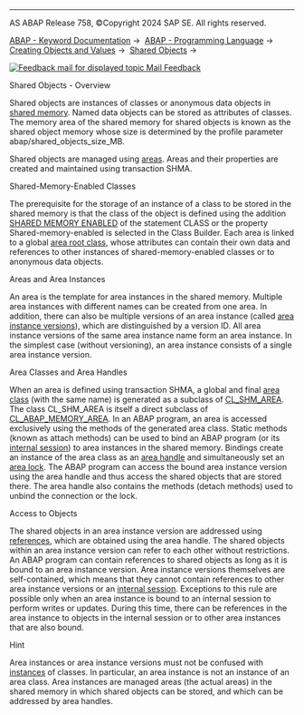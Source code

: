   

* * *

AS ABAP Release 758, ©Copyright 2024 SAP SE. All rights reserved.

[ABAP - Keyword Documentation](javascript:call_link\('abenabap.htm'\)) →  [ABAP - Programming Language](javascript:call_link\('abenabap_reference.htm'\)) →  [Creating Objects and Values](javascript:call_link\('abencreate_objects.htm'\)) →  [Shared Objects](javascript:call_link\('abenabap_shared_objects.htm'\)) → 

 [![](Mail.gif?object=Mail.gif "Feedback mail for displayed topic") Mail Feedback](mailto:f1_help@sap.com?subject=Feedback%20on%20ABAP%20Documentation&body=Document:%20Shared%20Objects%20-%20Overview%2C%20ABENSHM_OVIEW%2C%20758%0D%0A%0D%0AError:%0D%0A%0D%0A%0D%0A%0D%0ASuggestion%20for%20improvement:)

Shared Objects - Overview

Shared objects are instances of classes or anonymous data objects in [shared memory](javascript:call_link\('abenshared_memory_glosry.htm'\) "Glossary Entry"). Named data objects can be stored as attributes of classes. The memory area of the shared memory for shared objects is known as the shared object memory whose size is determined by the profile parameter abap/shared\_objects\_size\_MB.

Shared objects are managed using [areas](javascript:call_link\('abenarea_glosry.htm'\) "Glossary Entry"). Areas and their properties are created and maintained using transaction SHMA.

Shared-Memory-Enabled Classes   

The prerequisite for the storage of an instance of a class to be stored in the shared memory is that the class of the object is defined using the addition [SHARED MEMORY ENABLED](javascript:call_link\('abapclass_options.htm'\)) of the statement CLASS or the property Shared-memory-enabled is selected in the Class Builder. Each area is linked to a global [area root class](javascript:call_link\('abenroot_data_class_glosry.htm'\) "Glossary Entry"), whose attributes can contain their own data and references to other instances of shared-memory-enabled classes or to anonymous data objects.

Areas and Area Instances   

An area is the template for area instances in the shared memory. Multiple area instances with different names can be created from one area. In addition, there can also be multiple versions of an area instance (called [area instance versions](javascript:call_link\('abenarea_instance_version_glosry.htm'\) "Glossary Entry")), which are distinguished by a version ID. All area instance versions of the same area instance name form an area instance. In the simplest case (without versioning), an area instance consists of a single area instance version.

Area Classes and Area Handles   

When an area is defined using transaction SHMA, a global and final [area class](javascript:call_link\('abenshm_area_class.htm'\)) (with the same name) is generated as a subclass of [CL\_SHM\_AREA](javascript:call_link\('abenshm_cl_shm_area.htm'\)). The class CL\_SHM\_AREA is itself a direct subclass of [CL\_ABAP\_MEMORY\_AREA](javascript:call_link\('abenshm_cl_abap_memory_area.htm'\)). In an ABAP program, an area is accessed exclusively using the methods of the generated area class. Static methods (known as attach methods) can be used to bind an ABAP program (or its [internal session](javascript:call_link\('abeninternal_session_glosry.htm'\) "Glossary Entry")) to area instances in the shared memory. Bindings create an instance of the area class as an [area handle](javascript:call_link\('abenarea_handle_glosry.htm'\) "Glossary Entry") and simultaneously set an [area lock](javascript:call_link\('abenarea_lock_glosry.htm'\) "Glossary Entry"). The ABAP program can access the bound area instance version using the area handle and thus access the shared objects that are stored there. The area handle also contains the methods (detach methods) used to unbind the connection or the lock.

Access to Objects   

The shared objects in an area instance version are addressed using [references](javascript:call_link\('abenshm_objects_references.htm'\)), which are obtained using the area handle. The shared objects within an area instance version can refer to each other without restrictions. An ABAP program can contain references to shared objects as long as it is bound to an area instance version. Area instance versions themselves are self-contained, which means that they cannot contain references to other area instance versions or an [internal session](javascript:call_link\('abeninternal_session_glosry.htm'\) "Glossary Entry"). Exceptions to this rule are possible only when an area instance is bound to an internal session to perform writes or updates. During this time, there can be references in the area instance to objects in the internal session or to other area instances that are also bound.

Hint

Area instances or area instance versions must not be confused with [instances](javascript:call_link\('abeninstance_glosry.htm'\) "Glossary Entry") of classes. In particular, an area instance is not an instance of an area class. Area instances are managed areas (the actual areas) in the shared memory in which shared objects can be stored, and which can be addressed by area handles.